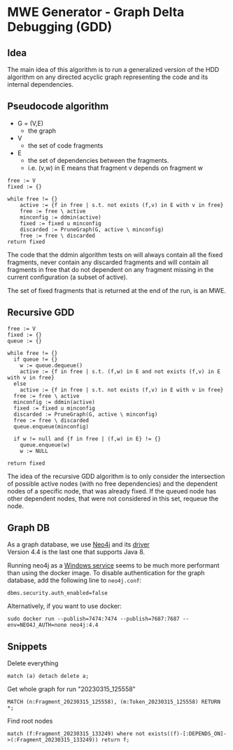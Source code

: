 # MWE Generator - Graph Delta Debugging (GDD)

## Idea

The main idea of this algorithm is to run a generalized version of the
HDD algorithm on any directed acyclic graph representing the code and its internal dependencies.

## Pseudocode algorithm

- G = (V,E)
  - the graph
- V
  - the set of code fragments
- E
  - the set of dependencies between the fragments.
  - i.e. (v,w) in E means that fragment v depends on fragment w

```
free := V
fixed := {}

while free != {}
    active := {f in free | s.t. not exists (f,v) in E with v in free}
    free := free \ active
    minconfig := ddmin(active)
    fixed := fixed u minconfig
    discarded := PruneGraph(G, active \ minconfig)
    free := free \ discarded
return fixed
```

The code that the ddmin algorithm tests on will always contain all the fixed fragments, never contain any discarded
fragments and will contain all fragments in free that do not dependent on any fragment missing in the current
configuration (a subset of active).

The set of fixed fragments that is returned at the end of the run, is an MWE.

## Recursive GDD

```
free := V
fixed := {}
queue := {}

while free != {}
  if queue != {} 
    w := queue.dequeue()
    active := {f in free | s.t. (f,w) in E and not exists (f,v) in E with v in free}
  else
    active := {f in free | s.t. not exists (f,v) in E with v in free}
  free := free \ active
  minconfig := ddmin(active)
  fixed := fixed u minconfig
  discarded := PruneGraph(G, active \ minconfig)
  free := free \ discarded
  queue.enqueue(minconfig)
  
  if w != null and {f in free | (f,w) in E} != {}
    queue.enqueue(w)
    w := NULL

return fixed
```

The idea of the recursive GDD algorithm is to only consider the intersection of possible active nodes (with no free
dependencies)
and the dependent nodes of a specific node, that was already fixed.
If the queued node has other dependent nodes, that were not considered in this set, requeue the node.

## Graph DB

As a graph database, we use [Neo4j](https://neo4j.com/) and its [driver](https://github.com/neo4j/neo4j-java-driver)  
Version 4.4 is the last one that supports Java 8.

Running neo4j as a [Windows service](https://neo4j.com/docs/operations-manual/4.4/installation/windows/) seems to be
much more performant than using the docker image.
To disable authentication for the graph database, add the following line to `neo4j.conf`:

```
dbms.security.auth_enabled=false
```

Alternatively, if you want to use docker:

```
sudo docker run --publish=7474:7474 --publish=7687:7687 --env=NEO4J_AUTH=none neo4j:4.4
```

## Snippets

Delete everything

```
match (a) detach delete a;
```

Get whole graph for run "20230315_125558"

```
MATCH (n:Fragment_20230315_125558), (m:Token_20230315_125558) RETURN *;
```

Find root nodes

```
match (f:Fragment_20230315_133249) where not exists((f)-[:DEPENDS_ON]->(:Fragment_20230315_133249)) return f;
```